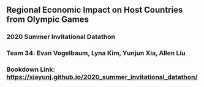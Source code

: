 ## Regional Economic Impact on Host Countries from Olympic Games    
### 2020 Summer Invitational Datathon
### Team 34: Evan Vogelbaum, Lyna Kim, Yunjun Xia, Allen Liu
### Bookdown Link: https://xiayunj.github.io/2020_summer_invitational_datathon/ 
